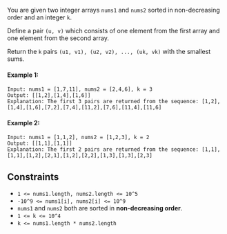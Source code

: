 You are given two integer arrays `nums1` and `nums2` sorted in non-decreasing order and an integer `k`.

Define a pair `(u, v)` which consists of one element from the first array and one element from the second array.

Return the `k` pairs `(u1, v1), (u2, v2), ..., (uk, vk)` with the smallest sums.

 

#### Example 1:
```plaintext
Input: nums1 = [1,7,11], nums2 = [2,4,6], k = 3
Output: [[1,2],[1,4],[1,6]]
Explanation: The first 3 pairs are returned from the sequence: [1,2],[1,4],[1,6],[7,2],[7,4],[11,2],[7,6],[11,4],[11,6]
```
#### Example 2:
```plaintext
Input: nums1 = [1,1,2], nums2 = [1,2,3], k = 2
Output: [[1,1],[1,1]]
Explanation: The first 2 pairs are returned from the sequence: [1,1],[1,1],[1,2],[2,1],[1,2],[2,2],[1,3],[1,3],[2,3]
 ```

## Constraints

- `1 <= nums1.length, nums2.length <= 10^5`
- `-10^9 <= nums1[i], nums2[i] <= 10^9`
- `nums1` and `nums2` both are sorted in **non-decreasing order**.
- `1 <= k <= 10^4`
- `k <= nums1.length * nums2.length`
